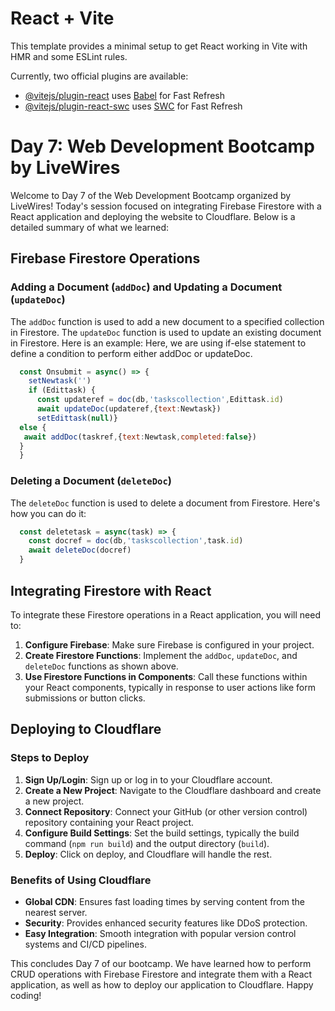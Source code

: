 # React + Vite

This template provides a minimal setup to get React working in Vite with HMR and some ESLint rules.

Currently, two official plugins are available:

- [@vitejs/plugin-react](https://github.com/vitejs/vite-plugin-react/blob/main/packages/plugin-react/README.md) uses [Babel](https://babeljs.io/) for Fast Refresh
- [@vitejs/plugin-react-swc](https://github.com/vitejs/vite-plugin-react-swc) uses [SWC](https://swc.rs/) for Fast Refresh


# Day 7: Web Development Bootcamp by LiveWires

Welcome to Day 7 of the Web Development Bootcamp organized by LiveWires! Today's session focused on integrating Firebase Firestore with a React application and deploying the website to Cloudflare. Below is a detailed summary of what we learned:

## Firebase Firestore Operations

### Adding a Document (`addDoc`) and Updating a Document (`updateDoc`)

The `addDoc` function is used to add a new document to a specified collection in Firestore. 
The `updateDoc` function is used to update an existing document in Firestore. Here is an example:
Here, we are using if-else statement to define a condition to perform either addDoc or updateDoc.


```javascript
  const Onsubmit = async() => {
    setNewtask('')
    if (Edittask) {
      const updateref = doc(db,'taskscollection',Edittask.id)
      await updateDoc(updateref,{text:Newtask})
      setEdittask(null)} 
  else {
   await addDoc(taskref,{text:Newtask,completed:false})
  }
  }
```

### Deleting a Document (`deleteDoc`)

The `deleteDoc` function is used to delete a document from Firestore. Here's how you can do it:

```javascript
  const deletetask = async(task) => {
    const docref = doc(db,'taskscollection',task.id)
    await deleteDoc(docref)
  }
```

## Integrating Firestore with React

To integrate these Firestore operations in a React application, you will need to:

1. **Configure Firebase**: Make sure Firebase is configured in your project.
2. **Create Firestore Functions**: Implement the `addDoc`, `updateDoc`, and `deleteDoc` functions as shown above.
3. **Use Firestore Functions in Components**: Call these functions within your React components, typically in response to user actions like form submissions or button clicks.

## Deploying to Cloudflare

### Steps to Deploy

1. **Sign Up/Login**: Sign up or log in to your Cloudflare account.
2. **Create a New Project**: Navigate to the Cloudflare dashboard and create a new project.
3. **Connect Repository**: Connect your GitHub (or other version control) repository containing your React project.
4. **Configure Build Settings**: Set the build settings, typically the build command (`npm run build`) and the output directory (`build`).
5. **Deploy**: Click on deploy, and Cloudflare will handle the rest.

### Benefits of Using Cloudflare

- **Global CDN**: Ensures fast loading times by serving content from the nearest server.
- **Security**: Provides enhanced security features like DDoS protection.
- **Easy Integration**: Smooth integration with popular version control systems and CI/CD pipelines.

This concludes Day 7 of our bootcamp. We have learned how to perform CRUD operations with Firebase Firestore and integrate them with a React application, as well as how to deploy our application to Cloudflare. Happy coding!
